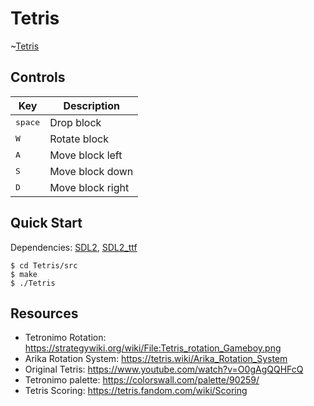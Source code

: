 # Tetris
~[Tetris](/img/Tetris_Recording.mov?raw=true)

## Controls
| Key                 | Description            |
| ------------------- | ---------------------- |
| <kbd>space</kbd>    | Drop block             |
| <kbd>W</kbd>        | Rotate block           |
| <kbd>A</kbd>        | Move block left        |
| <kbd>S</kbd>        | Move block down        |
| <kbd>D</kbd>        | Move block right       |

## Quick Start

Dependencies: [SDL2], [SDL2_ttf]
```console
$ cd Tetris/src
$ make
$ ./Tetris
```

## Resources
- Tetronimo Rotation: https://strategywiki.org/wiki/File:Tetris_rotation_Gameboy.png
- Arika Rotation System: https://tetris.wiki/Arika_Rotation_System
- Original Tetris: https://www.youtube.com/watch?v=O0gAgQQHFcQ
- Tetronimo palette: https://colorswall.com/palette/90259/
- Tetris Scoring: https://tetris.fandom.com/wiki/Scoring

[SDL2]: https://www.libsdl.org/
[SDL2_ttf]: https://wiki.libsdl.org/SDL_ttf/FrontPage
